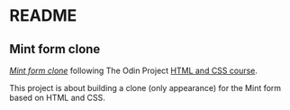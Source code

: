 # README

## Mint form clone

[*Mint form clone*](https://www.theodinproject.com/courses/html5-and-css3/lessons/html-forms)
following The Odin Project [HTML and CSS course](https://www.theodinproject.com/courses/html5-and-css3).

This project is about building a clone (only appearance) for the Mint form based on HTML and CSS. 